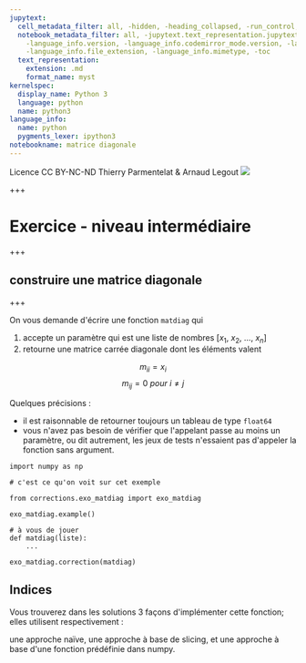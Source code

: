 ```yaml
---
jupytext:
  cell_metadata_filter: all, -hidden, -heading_collapsed, -run_control, -trusted
  notebook_metadata_filter: all, -jupytext.text_representation.jupytext_version, -jupytext.text_representation.format_version,
    -language_info.version, -language_info.codemirror_mode.version, -language_info.codemirror_mode,
    -language_info.file_extension, -language_info.mimetype, -toc
  text_representation:
    extension: .md
    format_name: myst
kernelspec:
  display_name: Python 3
  language: python
  name: python3
language_info:
  name: python
  pygments_lexer: ipython3
notebookname: matrice diagonale
---
```


<div class="licence">
<span>Licence CC BY-NC-ND</span>
<span>Thierry Parmentelat &amp; Arnaud Legout</span>
<span><img src="media/both-logos-small-alpha.png" /></span>
</div>

+++

# Exercice - niveau intermédiaire

+++

## construire une matrice diagonale

+++

On vous demande d'écrire une fonction `matdiag` qui 

1. accepte un paramètre qui est une liste de nombres [$x_1$, $x_2$, …, $x_n$] 
1. retourne une matrice carrée diagonale dont les éléments valent

$$
m_{ii} = x_i 
$$
$$
m_{ij} = 0 \ pour\  i ≠ j
$$

Quelques précisions :

* il est raisonnable de retourner toujours un tableau de type  `float64`
* vous n'avez pas besoin de vérifier que l'appelant passe au moins un paramètre,
  ou dit autrement, les jeux de tests n'essaient pas d'appeler la fonction sans argument.

```{code-cell} ipython3
import numpy as np

# c'est ce qu'on voit sur cet exemple

from corrections.exo_matdiag import exo_matdiag

exo_matdiag.example()
```

```{code-cell} ipython3
# à vous de jouer
def matdiag(liste):
    ...
```

```{code-cell} ipython3
exo_matdiag.correction(matdiag)
```

## Indices

Vous trouverez dans les solutions 3 façons d'implémenter cette fonction; elles utilisent respectivement :  

une approche naïve, une approche à base de slicing, et une approche à base d'une fonction prédéfinie dans numpy.
